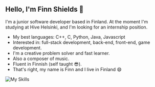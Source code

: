## Hello, I'm Finn Shields 👋

I'm a junior software developer based in Finland. At the moment I'm studying at Hive Helsinki, and I'm looking for an internship position.

- My best languages: C++, C, Python, Java, Javascript
- Interested in: full-stack development, back-end, front-end, game development.
- I'm a creative problem solver and fast learner.
- Also a composer of music.
- Fluent in Finnish (self taught 😎).
- That's right, my name is Finn and I live in Finland 😄

![My Skills](https://skillicons.dev/icons?i=cpp,c,java,python,js,linux)
